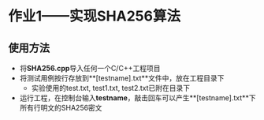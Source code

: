 # 作业1——实现SHA256算法

## 使用方法

- 将**SHA256.cpp**导入任何一个C/C++工程项目
- 将测试用例按行存放到**\[testname\].txt**文件中，放在工程目录下
    - 实验使用的test.txt, test1.txt, test2.txt已附在目录下
- 运行工程，在控制台输入**testname**，敲击回车可以产生**\[testname\].txt**下所有行明文的SHA256密文
